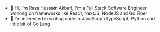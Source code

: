 - 👋 Hi, I’m Raza Hussain Akbari, I'm a Full Stack Software Engineer working on frameworks like React, NextJS, NodeJS and Go Fiber
- 👀 I’m interested in writing code in JavaScript/TypeScript, Python and little bit of Go Lang 

<!---
rhakbari/rhakbari is a ✨ special ✨ repository because its `README.md` (this file) appears on your GitHub profile.
You can click the Preview link to take a look at your changes.
--->
